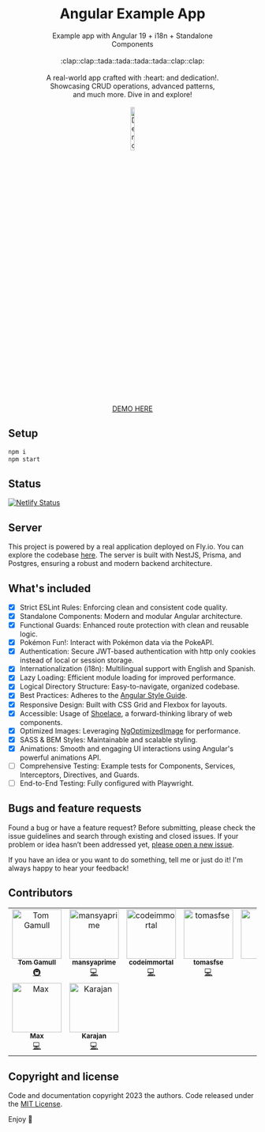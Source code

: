 <div align="center" style="text-align: center; width: 70%; margin: 0 auto;">
  <h1 align="center">Angular Example App</h1>

  <p align="center">
    Example app with Angular 19 + i18n + Standalone Components
    <br>
    <br>
    :clap::clap::tada::tada::tada::tada::clap::clap:
    <br>
    <br>
    A real-world app crafted with :heart: and dedication!. Showcasing CRUD operations, advanced patterns, and much more. Dive in and explore!
    <br>
    <br>
    <img style="width: 15%; margin: 0 auto;" src="https://res.cloudinary.com/ismaestro/image/upload/v1735164052/angularexampleapp/ash-pikachu_dem2w0.png" alt="Demo example"/>
    <br>
    <br>
    <a href="https://angular-example-app.netlify.app/">DEMO HERE</a>
  </p>
</div>

## Setup

```bash
npm i
npm start
```

## Status

[![Netlify Status](https://api.netlify.com/api/v1/badges/f593abee-25b9-424a-bd54-6bc52aff7230/deploy-status)](https://app.netlify.com/sites/angular-example-app/deploys)

## Server

This project is powered by a real application deployed on Fly.io. You can explore the codebase [here](https://github.com/Ismaestro/nestjs-example-app).
The server is built with NestJS, Prisma, and Postgres, ensuring a robust and modern backend architecture.

## What's included

- [x] Strict ESLint Rules: Enforcing clean and consistent code quality.
- [x] Standalone Components: Modern and modular Angular architecture.
- [x] Functional Guards: Enhanced route protection with clean and reusable logic.
- [x] Pokémon Fun!: Interact with Pokémon data via the PokeAPI.
- [x] Authentication: Secure JWT-based authentication with http only cookies instead of local or session storage.
- [x] Internationalization (i18n): Multilingual support with English and Spanish.
- [x] Lazy Loading: Efficient module loading for improved performance.
- [x] Logical Directory Structure: Easy-to-navigate, organized codebase.
- [x] Best Practices: Adheres to the [Angular Style Guide](https://angular.io/guide/styleguide).
- [x] Responsive Design: Built with CSS Grid and Flexbox for layouts.
- [x] Accessible: Usage of [Shoelace](https://shoelace.style/), a forward-thinking library of web components.
- [x] Optimized Images: Leveraging [NgOptimizedImage](https://angular.io/guide/image-directive) for performance.
- [x] SASS & BEM Styles: Maintainable and scalable styling.
- [x] Animations: Smooth and engaging UI interactions using Angular's powerful animations API.
- [ ] Comprehensive Testing: Example tests for Components, Services, Interceptors, Directives, and Guards.
- [ ] End-to-End Testing: Fully configured with Playwright.

## Bugs and feature requests

Found a bug or have a feature request? Before submitting, please check the issue guidelines and search through existing and closed issues. If your problem or idea hasn’t been addressed yet, [please open a new issue](https://github.com/Ismaestro/angular-example-app/issues/new).

If you have an idea or you want to do something, tell me or just do it! I'm always happy to hear
your feedback!

## Contributors

<!-- ALL-CONTRIBUTORS-LIST:START - Do not remove or modify this section -->
<!-- prettier-ignore-start -->
<!-- markdownlint-disable -->
<table>
  <tbody>
    <tr>
      <td align="center" valign="top" width="14.28%"><a href="https://magicalyak.org"><img src="https://avatars.githubusercontent.com/u/6165889?v=4?s=100" width="100px;" alt="Tom Gamull"/><br /><sub><b>Tom Gamull</b></sub></a><br /><a href="#infra-magicalyak" title="Infrastructure (Hosting, Build-Tools, etc)">🚇</a></td>
      <td align="center" valign="top" width="14.28%"><a href="https://github.com/mansya"><img src="https://avatars.githubusercontent.com/u/33461607?v=4?s=100" width="100px;" alt="mansyaprime"/><br /><sub><b>mansyaprime</b></sub></a><br /><a href="#code-mansya" title="Code">💻</a></td>
      <td align="center" valign="top" width="14.28%"><a href="https://github.com/codeimmortal"><img src="https://avatars.githubusercontent.com/u/16804408?v=4?s=100" width="100px;" alt="codeimmortal"/><br /><sub><b>codeimmortal</b></sub></a><br /><a href="#code-codeimmortal" title="Code">💻</a></td>
      <td align="center" valign="top" width="14.28%"><a href="https://github.com/tomasfse"><img src="https://avatars.githubusercontent.com/u/22914697?v=4?s=100" width="100px;" alt="tomasfse"/><br /><sub><b>tomasfse</b></sub></a><br /><a href="#code-tomasfse" title="Code">💻</a></td>
      <td align="center" valign="top" width="14.28%"><a href="https://golu7679.github.io"><img src="https://avatars.githubusercontent.com/u/55990159?v=4?s=100" width="100px;" alt="golu"/><br /><sub><b>golu</b></sub></a><br /><a href="#code-golu7679" title="Code">💻</a></td>
      <td align="center" valign="top" width="14.28%"><a href="https://github.com/microsoft/Secure-Supply-Chain/"><img src="https://avatars.githubusercontent.com/u/90811840?v=4?s=100" width="100px;" alt="rancyr"/><br /><sub><b>rancyr</b></sub></a><br /><a href="#code-v-rr" title="Code">💻</a></td>
      <td align="center" valign="top" width="14.28%"><a href="http://www.codingphase.com"><img src="https://avatars.githubusercontent.com/u/26421899?v=4?s=100" width="100px;" alt="codingphasedotcom"/><br /><sub><b>codingphasedotcom</b></sub></a><br /><a href="#code-codingphasedotcom" title="Code">💻</a></td>
    </tr>
    <tr>
      <td align="center" valign="top" width="14.28%"><a href="https://github.com/scip92"><img src="https://avatars.githubusercontent.com/u/15237896?v=4?s=100" width="100px;" alt="Max"/><br /><sub><b>Max</b></sub></a><br /><a href="#code-scip92" title="Code">💻</a></td>
      <td align="center" valign="top" width="14.28%"><a href="https://github.com/HerbertKarajan"><img src="https://avatars.githubusercontent.com/u/20851191?v=4?s=100" width="100px;" alt="Karajan"/><br /><sub><b>Karajan</b></sub></a><br /><a href="#code-HerbertKarajan" title="Code">💻</a></td>
    </tr>
  </tbody>
</table>

<!-- markdownlint-restore -->
<!-- prettier-ignore-end -->

<!-- ALL-CONTRIBUTORS-LIST:END -->

## Copyright and license

Code and documentation copyright 2023 the authors. Code released under the
[MIT License](https://github.com/Ismaestro/angular-example-app/blob/master/LICENSE).

Enjoy :metal:
